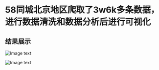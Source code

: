58同城北京地区爬取了3w6k多条数据，进行数据清洗和数据分析后进行可视化
==============


结果展示
-------
![Image text](https://github.com/naginoasukara/data-visualization/blob/master/58/images/demo1.png)

![Image text](https://github.com/naginoasukara/data-visualization/blob/master/58/images/demo2.png)


